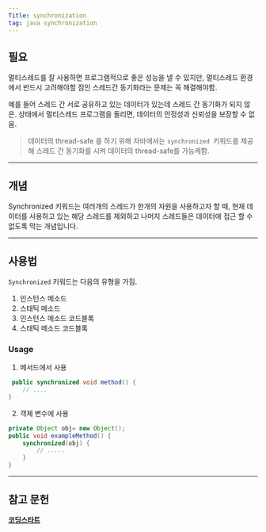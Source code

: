 ```yaml
---
Title: synchronization
tag: java synchronization 
---
```



## 필요
멀티스레드를 잘 사용하면 프로그램적으로 좋은 성능을 낼 수 있지만, 멀티스레드 환경에서 반드시 고려해야할 점인 스레드간 동기화라는 문제는 꼭 해결해야함.  

예를 들어 스레드 간 서로 공유하고 있는 데이터가 있는데 스레드 간 동기화가 되지 않은. 상태에서  멀티스레드 프로그램을 돌리면, 데이터의 안정성과 신뢰성을 보장할 수 없음.  
 
> 데이터의 thread-safe 를 하기 위해 자바에서는 `synchronized `키워드를 제공해 스레드 간 동기화를 시켜 데이터의 thread-safe를 가능케함.     


- - - -

## 개념 
Synchronized 키워드는 여러개의 스레드가 한개의 자원을 사용하고자 할 때, 현재 데이터를 사용하고 있는 해당 스레드를 제외하고 나머지 스레드들은 데이터에 접근 할 수 없도록 막는 개념입니다.


- - - -
## 사용법

`Synchronized`  키워드는 다음의 유형을 가짐.
1. 인스턴스 메소드
2. 스태틱 메소드
3. 인스턴스 메소드 코드블록
4. 스태틱 메소드 코드블록


### Usage

1. 메서드에서 사용

```java
 public synchronized void method() {
	// ....
}
```

2. 객체 변수에 사용
```java
private Object obj= new Object();
public void exampleMethod() {
	synchronized(obj) {
		// .....	
	}
}
```

---
## 참고 문헌
**[코딩스타트](https://coding-start.tistory.com/68)**
